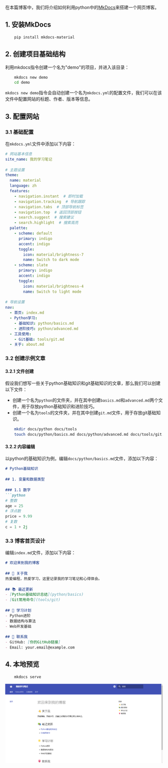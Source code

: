 在本篇博客中，我们将介绍如何利用python中的[MkDocs](https://mkdocs-like-code.readthedocs.io/zh-cn/latest/)来搭建一个网页博客。

## 1. 安装MkDocs
```bash
    pip install mkdocs-material
```

## 2. 创建项目基础结构
利用mkdocs指令创建一个名为"demo"的项目，并进入该目录：
```bash
    mkdocs new demo
    cd demo
```
`mkdocs new demo`指令会自动创建一个名为`mkdocs.yml`的配置文件，我们可以在该文件中配置网站的标题、作者、版本等信息。

## 3. 配置网站
### 3.1 基础配置
在`mkdocs.yml`文件中添加以下内容：
```yaml
# 网站基本信息
site_name: 我的学习笔记

# 主题设置
theme:
  name: material
  language: zh
  features:
    - navigation.instant  # 即时加载
    - navigation.tracking  # 导航跟踪
    - navigation.tabs  # 顶部导航标签
    - navigation.top  # 返回顶部按钮
    - search.suggest  # 搜索建议
    - search.highlight  # 搜索高亮
  palette:
    - scheme: default
      primary: indigo
      accent: indigo
      toggle:
        icon: material/brightness-7
        name: Switch to dark mode
    - scheme: slate
      primary: indigo
      accent: indigo
      toggle:
        icon: material/brightness-4
        name: Switch to light mode

# 导航设置
nav:
  - 首页: index.md
  - Python学习:
    - 基础知识: python/basics.md
    - 进阶技巧: python/advanced.md
  - 工具使用:
    - Git基础: tools/git.md
  - 关于: about.md
```

### 3.2 创建示例文章
#### 3.2.1 文件创建
假设我们想写一些关于python基础知识和git基础知识的文章，那么我们可以创建以下文件：

- 创建一个名为`python`的文件夹，并在其中创建`basics.md`和`advanced.md`两个文件，用于存放python基础知识和进阶技巧。
- 创建一个名为`tools`的文件夹，并在其中创建`git.md`文件，用于存放git基础知识。
```bash
    mkdir docs/python docs/tools
    touch docs/python/basics.md docs/python/advanced.md docs/tools/git.md docs/about.md
```

#### 3.2.2 内容编辑
以python的基础知识为例，编辑`docs/python/basics.md`文件，添加以下内容：
```markdown
# Python基础知识

## 1. 变量和数据类型

### 1.1 数字
```python
# 整数
age = 25
# 浮点数
price = 9.99
# 复数
c = 1 + 2j
```

### 3.3 博客首页设计
编辑`index.md`文件，添加以下内容：
```markdown
# 欢迎来到我的博客

## 👋 关于我
热爱编程，热爱学习，这里记录我的学习笔记和心得体会。

## 📚 最近更新
- [Python基础知识总结](python/basics)
- [Git常用命令](tools/git)

## 🌟 学习计划
- Python进阶
- 数据结构与算法
- Web开发基础

## 📮 联系我
- GitHub: [你的GitHub链接]
- Email: your.email@example.com
```

## 4. 本地预览
```bash
    mkdocs serve
```

![alt text](image-1.png)
